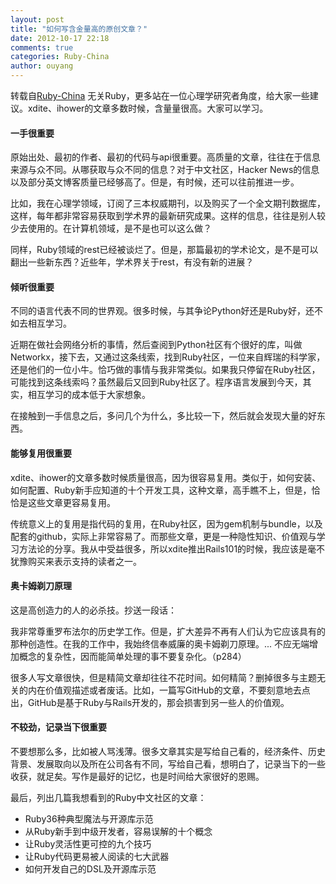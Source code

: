 ```yaml
---
layout: post
title: "如何写含金量高的原创文章？"
date: 2012-10-17 22:18
comments: true
categories: Ruby-China
author: ouyang
---
```

转载自[Ruby-China](http://ruby-china.org/topics/1691)
无关Ruby，更多站在一位心理学研究者角度，给大家一些建议。xdite、ihower的文章多数时候，含量量很高。大家可以学习。

#### 一手很重要

原始出处、最初的作者、最初的代码与api很重要。高质量的文章，往往在于信息来源与众不同。从哪获取与众不同的信息？对于中文社区，Hacker
News的信息以及部分英文博客质量已经够高了。但是，有时候，还可以往前推进一步。

比如，我在心理学领域，订阅了三本权威期刊，以及购买了一个全文期刊数据库，这样，每年都非常容易获取到学术界的最新研究成果。这样的信息，往往是别人较少去使用的。在计算机领域，是不是也可以这么做？

同样，Ruby领域的rest已经被谈烂了。但是，那篇最初的学术论文，是不是可以翻出一些新东西？近些年，学术界关于rest，有没有新的进展？

#### 倾听很重要

不同的语言代表不同的世界观。很多时候，与其争论Python好还是Ruby好，还不如去相互学习。

近期在做社会网络分析的事情，然后查阅到Python社区有个很好的库，叫做Networkx，接下去，又通过这条线索，找到Ruby社区，一位来自辉瑞的科学家，还是他们的一位小牛。恰巧做的事情与我非常类似。如果我只停留在Ruby社区，可能找到这条线索吗？虽然最后又回到Ruby社区了。程序语言发展到今天，其实，相互学习的成本低于大家想象。

在接触到一手信息之后，多问几个为什么，多比较一下，然后就会发现大量的好东西。

#### 能够复用很重要

xdite、ihower的文章多数时候质量很高，因为很容易复用。类似于，如何安装、如何配置、Ruby新手应知道的十个开发工具，这种文章，高手瞧不上，但是，恰恰是这些文章更容易复用。

传统意义上的复用是指代码的复用，在Ruby社区，因为gem机制与bundle，以及配套的github，实际上非常容易了。而那些文章，更是一种隐性知识、价值观与学习方法论的分享。我从中受益很多，所以xdite推出Rails101的时候，我应该是毫不犹豫购买来表示支持的读者之一。

#### 奥卡姆剃刀原理

这是高创造力的人的必杀技。抄送一段话：

我非常尊重罗布法尔的历史学工作。但是，扩大差异不再有人们认为它应该具有的那种创造性。在我的工作中，我始终信奉威廉的奥卡姆剃刀原理。...
不应无端增加概念的复杂性，因而能简单处理的事不要复杂化。（p284）

很多人写文章很快，但是精简文章却往往不花时间。如何精简？删掉很多与主题无关的内在价值观描述或者废话。比如，一篇写GitHub的文章，不要刻意地去点出，GitHub是基于Ruby与Rails开发的，那会损害到另一些人的价值观。

#### 不较劲，记录当下很重要

不要想那么多，比如被人骂浅薄。很多文章其实是写给自己看的，经济条件、历史背景、发展取向以及所在公司各有不同，写给自己看，想明白了，记录当下的一些收获，就足矣。写作是最好的记忆，也是时间给大家很好的恩赐。

最后，列出几篇我想看到的Ruby中文社区的文章：

-   Ruby36种典型魔法与开源库示范
-   从Ruby新手到中级开发者，容易误解的十个概念
-   让Ruby灵活性更可控的九个技巧
-   让Ruby代码更易被人阅读的七大武器
-   如何开发自己的DSL及开源库示范
